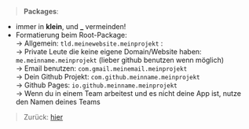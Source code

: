 > __Packages__: 
- immer in **klein**, und **_** vermeinden!
- Formatierung beim Root-Package:
<br>  -> Allgemein: `tld.meinewebsite.meinprojekt`  : 
<br>  -> Private Leute die keine eigene Domain/Website haben: `me.meinname.meinprojekt` (lieber github benutzen wenn möglich)
<br>  -> Email benutzen: `com.gmail.meinemail.meinprojekt`
<br>  -> Dein Github Projekt: `com.github.meinname.meinprojekt`
<br>  -> Github Pages: `io.github.meinname.meinprojekt`
<br>  -> Wenn du in einem Team arbeitest und es nicht deine App ist, nutze den Namen deines Teams
> Zurück: [hier](../README.md)
